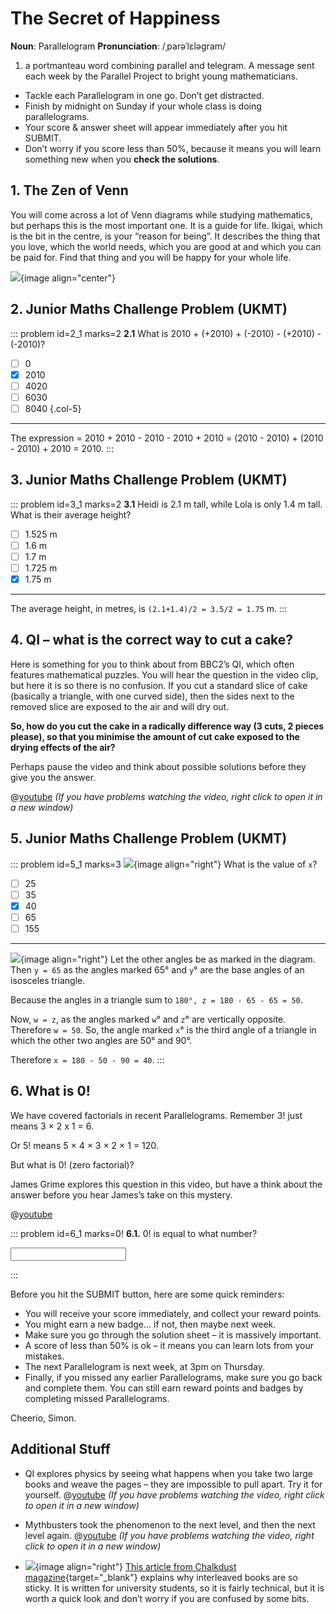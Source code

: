 # The Secret of Happiness

<div class="dictionary">

__Noun__: Parallelogram
__Pronunciation__: /ˌparəˈlɛləɡram/

1. a portmanteau word combining parallel and telegram. A message sent each
week by the Parallel Project to bright young mathematicians.

</div>

*	Tackle each Parallelogram in one go. Don’t get distracted.
*	Finish by midnight on Sunday if your whole class is doing parallelograms.
*	Your score & answer sheet will appear immediately after you hit SUBMIT.
*	Don’t worry if you score less than 50%, because it means you will learn something new when you __check the solutions__.


## 1. The Zen of Venn

You will come across a lot of Venn diagrams while studying mathematics, but perhaps this is the most important one. It is a guide for life. Ikigai, which is the bit in the centre, is your “reason for being”. It describes the thing that you love, which the world needs, which you are good at and which you can be paid for. Find that thing and you will be happy for your whole life.

![](/resources/7-23-secret-happiness/1-zen-venn.jpg){image align="center"}


## 2. Junior Maths Challenge Problem (UKMT)
<!--- 2011 (1) --->

::: problem id=2_1 marks=2
__2.1__ What is 2010 + (+2010) + (-2010) - (+2010) - (-2010)?

* [ ] 0
* [X] 2010
* [ ] 4020
* [ ] 6030
* [ ] 8040
{.col-5}

---

The expression = 2010 + 2010 - 2010 - 2010 + 2010 = (2010 - 2010) + (2010 - 2010) + 2010 = 2010.
:::


## 3. Junior Maths Challenge Problem (UKMT)
<!--- 2013 (2) --->

::: problem id=3_1 marks=2
__3.1__ Heidi is 2.1 m tall, while Lola is only 1.4 m tall. What is their average height?

* [ ] 1.525 m
* [ ] 1.6 m
* [ ] 1.7 m
* [ ] 1.725 m
* [x] 1.75 m

---

The average height, in metres, is `(2.1+1.4)/2 = 3.5/2 = 1.75` m.
:::


## 4. QI – what is the correct way to cut a cake?

Here is something for you to think about from BBC2’s QI, which often features mathematical puzzles. You will hear the question in the video clip, but here it is so there is no confusion. If you cut a standard slice of cake (basically a triangle, with one curved side), then the sides next to the removed slice are exposed to the air and will dry out.  

__So, how do you cut the cake in a radically difference way (3 cuts, 2 pieces please), so that you minimise the amount of cut cake exposed to the drying effects of the air?__  

Perhaps pause the video and think about possible solutions before they give you the answer.

@[youtube](KWJ6j8o3VPY?rel=0) _(If you have problems watching the video, right click to open it in a new window)_


## 5. Junior Maths Challenge Problem (UKMT)
<!--- 2013 (3) --->

::: problem id=5_1 marks=3
![](/resources/7-23-secret-happiness/5-triangles-question.jpg){image align="right"}
What is the value of `x`?

* [ ] 25
* [ ] 35
* [x] 40
* [ ] 65
* [ ] 155

---

![](/resources/7-23-secret-happiness/5-triangles-answer.jpg){image align="right"}
Let the other angles be as marked in the diagram. Then `y = 65` as the angles marked 65°
and `y`° are the base angles of an isosceles triangle.

Because the angles in a triangle sum to `180°, z = 180 - 65 - 65 = 50`.

Now, `w = z`, as the angles marked `w`° and `z`° are vertically opposite. Therefore `w = 50`. So, the angle marked `x`° is the third angle of a triangle in which the other two angles are 50° and 90°.

Therefore `x = 180 - 50 - 90 = 40`.
:::


## 6. What is 0!

We have covered factorials in recent Parallelograms. Remember 3! just means 3 × 2 x 1 = 6.  

Or 5! means 5 × 4 × 3 × 2 × 1 = 120.

But what is 0! (zero factorial)?

James Grime explores this question in this video, but have a think about the answer before you hear James’s take on this mystery.

@[youtube](Mfk_L4Nx2ZI?rel=0&end=277)

::: problem id=6_1 marks=0!
__6.1.__ 0! is equal to what number?

<input solution="1"/>

:::



Before you hit the SUBMIT button, here are some quick reminders:

*	You will receive your score immediately, and collect your reward points.
*	You might earn a new badge... if not, then maybe next week.
*	Make sure you go through the solution sheet – it is massively important.
*	A score of less than 50% is ok – it means you can learn lots from your mistakes.
*	The next Parallelogram is next week, at 3pm on Thursday.
*	Finally, if you missed any earlier Parallelograms, make sure you go back and complete them. You can still earn reward points and badges by completing missed Parallelograms.

Cheerio,
Simon.


## Additional Stuff

* QI explores physics by seeing what happens when you take two large books and weave the pages – they are impossible to pull apart. Try it for yourself.
@[youtube](BSYMao5qPWY?rel=0) _(If you have problems watching the video, right click to open it in a new window)_

* Mythbusters took the phenomenon to the next level, and then the next level again.
@[youtube](hOt-D_ee-JE?rel=0) _(If you have problems watching the video, right click to open it in a new window)_

* ![](/resources/7-23-secret-happiness/7-additional-pages.jpg){image align="right"} [This article from Chalkdust magazine](http://chalkdustmagazine.com/blog/why-is-it-so-hard-to-pull-two-phone-books-apart/ ){target="_blank"} explains why interleaved books are so sticky. It is written for university students, so it is fairly technical, but it is worth a quick look and don’t worry if you are confused by some bits.  
